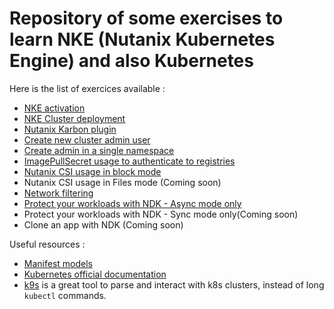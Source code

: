 # Repository of some exercises to learn NKE (Nutanix Kubernetes Engine) and also Kubernetes

Here is the list of exercices available : 
* [NKE activation](./NKE_activation/)
* [NKE Cluster deployment](./NKE_installation/)
* [Nutanix Karbon plugin](./Nutanix_karbon_plugin/)
* [Create new cluster admin user](./Create_cluster_admin_account/)
* [Create admin in a single namespace](./Create_namespace_admin/)
* [ImagePullSecret usage to authenticate to registries](./Use_Pull_Secret/)
* [Nutanix CSI usage in block mode](./Nutanix_CSI_Block_Usage/)
* Nutanix CSI usage in Files mode (Coming soon)
* [Network filtering](./Pod_network_filtering/)
* [Protect your workloads with NDK - Async mode only](./Nutanix_NDK/)
* Protect your workloads with NDK - Sync mode only(Coming soon)
* Clone an app with NDK (Coming soon)

Useful resources :
* [Manifest models](./Manifest_models/)
* [Kubernetes official documentation](https://kubernetes.io/docs/home/)
* [k9s](https://k9scli.io/) is a great tool to parse and interact with k8s clusters, instead of long `kubectl` commands.
